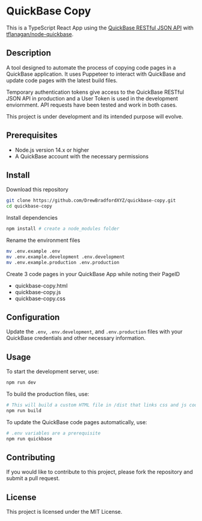 # QuickBase Copy

This is a TypeScript React App using the [QuickBase RESTful JSON API](https://developer.quickbase.com/) with [tflanagan/node-quickbase](https://github.com/tflanagan/node-quickbase).

## Description

A tool designed to automate the process of copying code pages in a QuickBase application. It uses Puppeteer to interact with QuickBase and update code pages with the latest build files.

Temporary authentication tokens give access to the QuickBase RESTful JSON API in production and a User Token is used in the development enviornment. API requests have been tested and work in both cases.

This project is under development and its intended purpose will evolve.

## Prerequisites

- Node.js version 14.x or higher
- A QuickBase account with the necessary permissions

## Install

Download this repository

```bash
git clone https://github.com/DrewBradfordXYZ/quickbase-copy.git
cd quickbase-copy
```

Install dependencies

```bash
npm install # create a node_modules folder
```

Rename the environment files

```bash
mv .env.example .env
mv .env.example.development .env.development
mv .env.example.production .env.production
```

Create 3 code pages in your QuickBase App while noting their PageID

- quickbase-copy.html
- quickbase-copy.js
- quickbase-copy.css

## Configuration

Update the `.env`, `.env.development`, and `.env.production` files with your QuickBase credentials and other necessary information.

## Usage

To start the development server, use:

```bash
npm run dev
```

To build the production files, use:

```bash
# This will build a custom HTML file in /dist that links css and js code pages.
npm run build
```

To update the QuickBase code pages automatically, use:

```bash
# .env variables are a prerequisite
npm run quickbase
```

## Contributing

If you would like to contribute to this project, please fork the repository and submit a pull request.

## License

This project is licensed under the MIT License.
